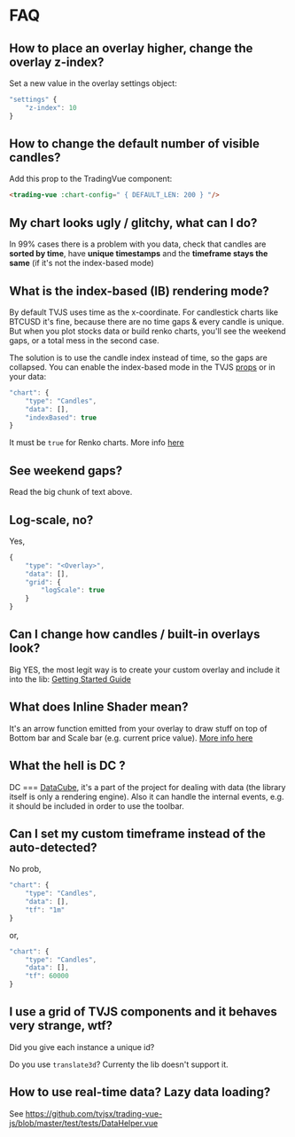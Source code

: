 # FAQ

## How to place an overlay higher, change the overlay z-index?

Set a new value in the overlay settings object:

```js
"settings" {
    "z-index": 10
}
```

## How to change the default number of visible candles?

Add this prop to the TradingVue component:

```html
<trading-vue :chart-config=" { DEFAULT_LEN: 200 } "/>
```

## My chart looks ugly / glitchy, what can I do?

In 99% cases there is a problem with you data, check that candles are **sorted by time**, have **unique timestamps** and the **timeframe stays the same** (if it's not the index-based mode)

## What is the index-based (IB) rendering mode?

By default TVJS uses time as the x-coordinate. For candlestick charts like BTCUSD it's fine, because there are no time gaps & every candle is unique. But when you plot stocks data or build renko charts, you'll see the weekend gaps, or a total mess in the second case.


The solution is to use the candle index instead of time, so the gaps are collapsed.
You can enable the index-based mode in the TVJS [props](https://coldarra.coding.net/public/trading-vue-js/trading-vue-js/git/files/master/docs/api#props) or in your data:

```js
"chart": {
    "type": "Candles",
    "data": [],
    "indexBased": true
}
```

It must be `true` for Renko charts. More info [here](https://github.com/tvjsx/trading-vue-js/blob/master/docs/api/IB.md)

## See weekend gaps?

Read the big chunk of text above.

## Log-scale, no?

Yes,

```js
{
    "type": "<Overlay>",
    "data": [],
    "grid": {
        "logScale": true
    }
}
```

## Can I change how candles / built-in overlays look?

Big YES, the most legit way is to create your custom overlay and include it into the lib: [Getting Started Guide](https://coldarra.coding.net/public/trading-vue-js/trading-vue-js/git/files/master/docs/guide#getting-started)

## What does Inline Shader mean?

It's an arrow function emitted from your overlay to draw stuff on top of Bottom bar and Scale bar (e.g. current price value). [More info here](https://github.com/tvjsx/trading-vue-js/blob/master/docs/api/SHADERS.md)

## What the hell is DC ?

DC === [DataCube](https://coldarra.coding.net/public/trading-vue-js/trading-vue-js/git/files/master/docs/datacube#datacube-api), it's a part of the project for dealing with data (the library itself is only a rendering engine). Also it can handle the internal events, e.g. it should be included in order to use the toolbar.

## Can I set my custom timeframe instead of the auto-detected?

No prob,

```js
"chart": {
    "type": "Candles",
    "data": [],
    "tf": "1m"
}
```

or,


```js
"chart": {
    "type": "Candles",
    "data": [],
    "tf": 60000
}
```

## I use a grid of TVJS components and it behaves very strange, wtf?

Did you give each instance a unique id?

Do you use `translate3d`? Currenty the lib doesn't support it.

## How to use real-time data? Lazy data loading? 

See https://github.com/tvjsx/trading-vue-js/blob/master/test/tests/DataHelper.vue

